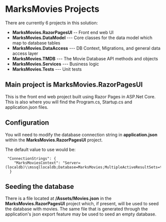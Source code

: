 # MarksMovies Projects
There are currently 6 projects in this solution:

 - **MarksMovies.RazorPagesUI** -- Front end web UI
 - **MarksMovies.DataModel** --- Core classes for the data model which map to database tables
 - **MarksMovies.DataAccess** --- DB Context, Migrations, and general data access layer
 - **MarksMovies.TMDB** --- The Movie Database API methods and objects
 - **MarksMovies.Services** --- Business logic
 - **MarksMovies.Tests** --- Unit tests

## Main project is MarksMovies.RazorPagesUI
This is the front end web project built using Razor Pages in ASP.Net Core.  This is also where you will find the Program.cs, Startup.cs and application.json files.
## Configuration
You will need to modify the database connection string in **application.json** within the **MarksMovies.RazorPagesUI** project.

The default value to use would be:

     "ConnectionStrings": {
        "MarksMoviesContext": "Server=(localdb)\\mssqllocaldb;Database=MarksMovies;MultipleActiveResultSets=true"
      }
## Seeding the database
There is a file located at **/Assets/Movies.json** in the **MarksMovies.RazorPagesUI** project which, if present, will be used to seed the database with movies.  The same file that is generated through the application's json export feature may be used to seed an empty database.
